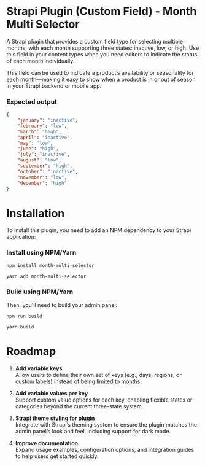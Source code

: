# Strapi Plugin (Custom Field) - Month Multi Selector

A Strapi plugin that provides a custom field type for selecting multiple months, with each month supporting three states: inactive, low, or high. Use this field in your content types when you need editors to indicate the status of each month individually.

This field can be used to indicate a product’s availability or seasonality for each month—making it easy to show when a product is in or out of season in your Strapi backend or mobile app.

### Expected output

```json
{
    "january": "inactive",
    "february": "low",
    "march": "high",
    "april": "inactive",
    "may": "low",
    "june": "high",
    "july": "inactive",
    "august": "low",
    "september": "high",
    "october": "inactive",
    "november": "low",
    "december": "high"
}
```

# Installation

To install this plugin, you need to add an NPM dependency to your Strapi application:

### Install using NPM/Yarn

```npm install month-multi-selector```

```yarn add month-multi-selector```

### Build using NPM/Yarn

Then, you'll need to build your admin panel:

```npm run build```

```yarn build```

# Roadmap

1. **Add variable keys**  
   Allow users to define their own set of keys (e.g., days, regions, or custom labels) instead of being limited to months.

2. **Add variable values per key**  
   Support custom value options for each key, enabling flexible states or categories beyond the current three-state system.

3. **Strapi theme styling for plugin**  
   Integrate with Strapi’s theming system to ensure the plugin matches the admin panel’s look and feel, including support for dark mode.

4. **Improve documentation**  
   Expand usage examples, configuration options, and integration guides to help users get started quickly.
